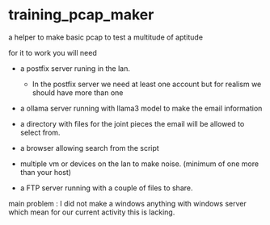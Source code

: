 # training_pcap_maker
 a helper to make basic pcap to test a multitude of aptitude
 
 for it to work you will need 
 - a postfix server runing in the lan. 
    - In the postfix server we need at least one account but for realism we should have more than one 
- a ollama server running with llama3 model to make the email information
- a directory with files for the joint pieces the email will be allowed to select from. 

- a browser allowing search from the script
- multiple vm or devices on the lan to make noise. (minimum of one more than your host) 

- a FTP server running with a couple of files to share.


main problem : I did not make a windows anything with windows server which mean for our current activity this is lacking. 


